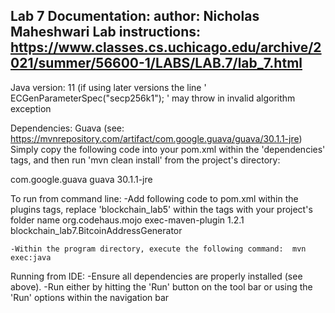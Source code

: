 Lab 7 Documentation:			author: Nicholas Maheshwari
Lab instructions: https://www.classes.cs.uchicago.edu/archive/2021/summer/56600-1/LABS/LAB.7/lab_7.html
-----------------------------------------------------------------------

Java version: 11  (if using later versions the line ' ECGenParameterSpec("secp256k1"); ' may throw in invalid algorithm exception

Dependencies: Guava (see: https://mvnrepository.com/artifact/com.google.guava/guava/30.1.1-jre)  
 Simply copy the following code into your pom.xml within the 'dependencies' tags, and then run 'mvn clean install' from the project's directory:
 
 <dependency>
			<groupId>com.google.guava</groupId>
			<artifactId>guava</artifactId>
			<version>30.1.1-jre</version>
 </dependency>

To run from command line: 
	-Add following code to pom.xml within the plugins tags, replace 'blockchain_lab5' within the <mainClass> tags with your project's folder name
			<plugin>
				<groupId>org.codehaus.mojo</groupId>
				<artifactId>exec-maven-plugin</artifactId>
				<version>1.2.1</version>
				<configuration>
					<mainClass>blockchain_lab7.BitcoinAddressGenerator</mainClass>
				</configuration>
			</plugin>
			
	-Within the program directory, execute the following command:  mvn exec:java
	
Running from IDE:
	-Ensure all dependencies are properly installed (see above). 
	-Run either by hitting the 'Run' button on the tool bar or using the 'Run' options within the navigation bar
	